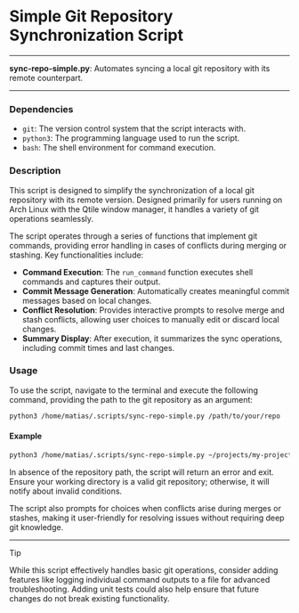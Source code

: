 # Simple Git Repository Synchronization Script

---

**sync-repo-simple.py**: Automates syncing a local git repository with its remote counterpart.

---

### Dependencies

- `git`: The version control system that the script interacts with.
- `python3`: The programming language used to run the script.
- `bash`: The shell environment for command execution.

### Description

This script is designed to simplify the synchronization of a local git repository with its remote version. Designed primarily for users running on Arch Linux with the Qtile window manager, it handles a variety of git operations seamlessly.

The script operates through a series of functions that implement git commands, providing error handling in cases of conflicts during merging or stashing. Key functionalities include:

- **Command Execution**: The `run_command` function executes shell commands and captures their output.
- **Commit Message Generation**: Automatically creates meaningful commit messages based on local changes.
- **Conflict Resolution**: Provides interactive prompts to resolve merge and stash conflicts, allowing user choices to manually edit or discard local changes.
- **Summary Display**: After execution, it summarizes the sync operations, including commit times and last changes.

### Usage

To use the script, navigate to the terminal and execute the following command, providing the path to the git repository as an argument:

```bash
python3 /home/matias/.scripts/sync-repo-simple.py /path/to/your/repo
```

#### Example
```bash
python3 /home/matias/.scripts/sync-repo-simple.py ~/projects/my-project
```

In absence of the repository path, the script will return an error and exit. Ensure your working directory is a valid git repository; otherwise, it will notify about invalid conditions.

The script also prompts for choices when conflicts arise during merges or stashes, making it user-friendly for resolving issues without requiring deep git knowledge.

---

> [!TIP] 
> While this script effectively handles basic git operations, consider adding features like logging individual command outputs to a file for advanced troubleshooting. Adding unit tests could also help ensure that future changes do not break existing functionality.